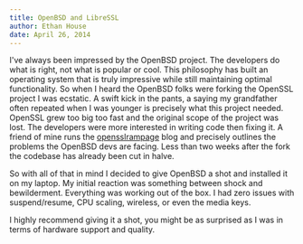 ```yaml
---
title: OpenBSD and LibreSSL
author: Ethan House
date: April 26, 2014
---
```


I've always been impressed by the OpenBSD project. The developers do what is
right, not what is popular or cool. This philosophy has built an operating
system that is truly impressive while still maintaining optimal functionality.
So when I heard the OpenBSD folks were forking the OpenSSL project I was
ecstatic. A swift kick in the pants, a saying my grandfather often repeated when
I was younger is precisely what this project needed. OpenSSL grew too big too
fast and the original scope of the project was lost. The developers were more
interested in writing code then fixing it. A friend of mine runs the
[opensslrampage](http://opensslrampage.org/) blog and precisely outlines the
problems the OpenBSD devs are facing. Less than two weeks after the fork the
codebase has already been cut in halve.

So with all of that in mind I decided to give OpenBSD a shot and installed it on
my laptop. My initial reaction was something between shock and bewilderment.
Everything was working out of the box. I had zero issues with suspend/resume,
CPU scaling, wireless, or even the media keys.

I highly recommend giving it a shot, you might be as surprised as I was in terms
of hardware support and quality.
